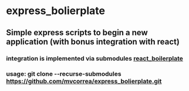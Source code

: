 # express_bolierplate
## Simple express scripts to begin a new application (with bonus integration with react)
### integration is implemented via submodules [react_boilerplate](https://github.com/mvcorrea/react_boilerplate)
### usage: git clone --recurse-submodules https://github.com/mvcorrea/express_bolierplate.git